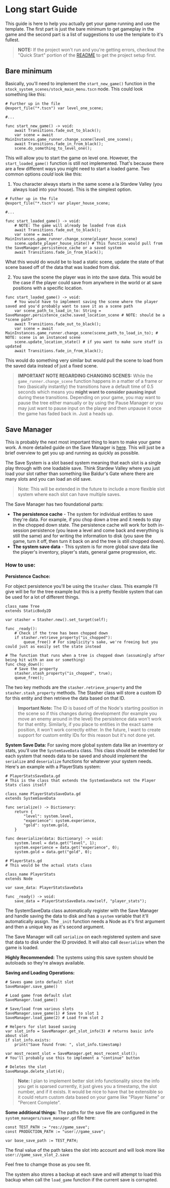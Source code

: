 # Long start Guide
This guide is here to help you actually get your game running and use the template. The first part is just the bare minimum to get gameplay in the game
and the second part is a list of suggestions to use the template to it's fullest.

> **NOTE:** If the project won't run and you're getting errors, checkout the "Quick Start" portion of the [README](../README.md) to get the project setup first.

## Bare minimum
Basically, you'll need to implement the `start_new_game()` function in the `stock_system_scenes/stock_main_menu.tscn` node. This could look something like
this:
```
# Further up in the file
@export_file("*.tscn") var level_one_scene;

#...

func start_new_game() -> void:
    await Transitions.fade_out_to_black();
    var scene = await MainInstances.game_runner.change_scene(level_one_scene);
    await Transitions.fade_in_from_black();
    scene.do_something_to_level_one();
```

This will allow you to start the game on level one. However, the `start_loaded_game()` function is still not implemented. That's because there are a few
different ways you might need to start a loaded game. Two common options *could* look like this:

1. You character always starts in the same scene a la Stardew Valley (you always load into your house). This is the simplest option.
```
# Futher up in the file
@export_file("*.tscn") var player_house_scene;

#...

func start_loaded_game() -> void:
    # NOTE: The game will already be loaded from disk
    await Transitions.fade_out_to_black();
    var scene = await MainInstances.game_runner.change_scene(player_house_scene)
    scene.update_player_house_state() # This function would pull from the SaveManager.persistence_cache or a saved system
    await Transitions.fade_in_from_black();
```
What this would do would be to load a static scene, update the state of that scene based off of the data that was loaded from disk.

2. You save the scene the player was in into the save data. This would be the case if the player could save from anywhere in the world or
at save positions with a specific location.

```
func start_loaded_game() -> void:
    # You would have to implement saving the scene where the player saved and you'd probably want to save it as a scene path
    var scene_path_to_load_in_to: String = SaveManager.persistence_cache.saved_location_scene # NOTE: should be a *scene path* 
    await Transitions.fade_out_to_black();
    var scene = await MainInstances.game_runner.change_scene(scene_path_to_load_in_to); # NOTE: scene is an instanced scene
    scene.update_location_state() # if you want to make sure stuff is updated
    await Transitions.fade_in_from_black();
```
This would do something very similar but would pull the scene to load from the saved data instead of just a fixed scene.

> **IMPORTANT NOTE REGARDING CHANGING SCENES:** While the `game_runner.change_scene` function happens in a matter of a frame or two (basically instantly) the transitions have a default time of 0.5 seconds which means you **might want to consider pausing input** during these transitions. Depending on your game, you may want to pause the tree either manually or by using the Pause Manager or you may just want to pause input on the player and then unpause it once the game has faded back in. Just a heads up. 
    
## Save Manager
This is probably the next most important thing to learn to make your game work. A more detailed guide on the Save Manager is [here](../docs/systems/save_manager.md). This
will just be a brief overview to get you up and running as quickly as possible.

The Save System is a slot based system meaning that each slot is a single play through with one loadable save. Think Stardew Valley where you just load your slot rather than
something like Baldur's Gate where there are many slots and you can load an old save.

> Note: This will be extended in the future to include a more flexible slot system where each slot can have multiple saves.

The Save Manager has two foundational parts: 
- **The persistence cache** - The system for individual entities to save they're data. For example, if you chop down a tree and it needs to stay in the chopped down state.
The persistence cache will work for both in-session persistence (you leave a level and come back and everything is still the same) and for writing the information to disk (you save the game, turn it off, then turn it back on and the tree is still chopped down).
- **The system save data** - This system is for more global save data like the player's inventory, player's stats, general game progression, etc. 

### How to use:

**Persistence Cachce:**

For object persistence you'll be using the `Stasher` class. This example I'll give will be for the tree example but this is a pretty flexible system that can be used for
a lot of different things.

``` 
class_name Tree
extends StaticBody2D

var stasher = Stasher.new().set_target(self);

func _ready():
    # Check if the tree has been chopped down
    if stasher.retrieve_property("is_chopped"):
        queue_free() # For simplicity's sake, we're freeing but you could just as easily set the state instead

# The function that runs when a tree is chopped down (assumingly after being hit with an axe or something)
func chop_down():
    # Save the property
    stasher.stash_property("is_chopped", true);
    queue_free();
```

The two key methods are the `stasher.retrieve_property` and the `stasher.stash_property` methods. The Stasher class will store a custom ID for this entity and then
retrieve the data based on that ID. 

> **Important Note:** The ID is based off of the Node's starting position in the scene so if this changes during development (for example you move an enemy around in the level) the persistence data won't work for that entity. Similarly, if you place to entities in the exact same position, it won't work correctly either. In the future, I want to create 
support for custom entity IDs for this reason but it's not done yet.

**System Save Data:**
For saving more global system data like an inventory or stats, you'll use the `SystemSaveData` class. This class should be extended for each system that needs data to be saved
and should implement the `serialize` and `deserialize` functions for whatever your system needs. Here's an example with a PlayerStats system:

```
# PlayerStatsSaveData.gd
# This is the class that extends the SystemSaveData not the Player Stats class itself

class_name PlayerStatsSaveData.gd
extends SystemSaveData

func serialize() -> Dictionary:
    return {
        "level": system.level,
        "experience": system.experience,
        "gold": system.gold,
    }

func deserialize(data: Dictionary) -> void:
    system.level = data.get("level", 1);
    system.experience = data.get("experience", 0);
    system.gold = data.get("gold", 0);
```

```
# PlayerStats.gd
# This would be the actual stats class

class_name PlayerStats
extends Node

var save_data: PlayerStatsSaveData

func _ready() -> void:
    save_data = PlayerStatsSaveData.new(self, "player_stats");
```

The SystemSaveData class automatically register with the Save Manager and handle saving the data to disk and has a
`system` variable that it'll automatically assign. The `_init` function needs a Node as it's first argument and then a unique key as it's second argument.

The Save Manager will call `serialize` on each registered system and save that data to disk under the ID provided. It will also call `deserialize` when the 
game is loaded.

**Highly Recommended:** The systems using this save system should be autoloads so they're always available. 

**Saving and Loading Operations:**
```
# Saves game into default slot
SaveManager.save_game()

# Load game from default slot
SaveManager.load_game()

# Save/load from various slots
SaveManager.save_game(1) # Save to slot 1
SaveManager.load_game(2) # Load from slot 2

# Helpers for slot based saving
var slot_info = SaveManager.get_slot_info(3) # returns basic info about slot
if slot_info.exists:
    print("Save found from: ", slot_info.timestamp)

var most_recent_slot = SaveManager.get_most_recent_slot();
# You'll probably use this to implement a "continue" button

# Deletes the slot
SaveManage.delete_slot(4);
```

> **Note:** I plan to implement better slot info functionality since the info you get is sparsed currently, it just gives you a timestamp, the slot number, and if it exists. 
It would be nice to have that be extensible so it could return custom data based on your game like "Player Name" or "Percent Complete".

**Some additional things:**
The paths for the save file are configured in the `system_managers/save_manager.gd` file here:
```
const TEST_PATH := "res://game_save";
const PRODUCTION_PATH := "user://game_save";

var base_save_path := TEST_PATH;
```

The final value of the path takes the slot into account and will look more like `user://game_save_slot_2.save`

Feel free to chamge those as you see fit.

The system also stores a backup at each save and will attempt to load this backup when call the `load_game` function if the current save is corrupted.
